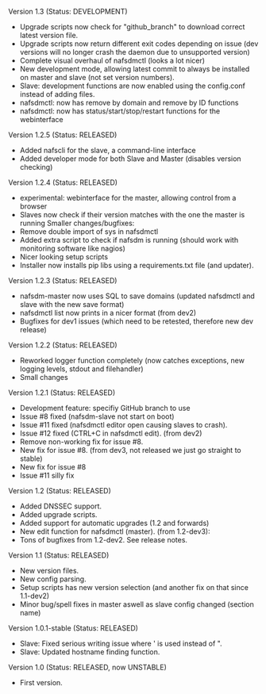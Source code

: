 Version 1.3 (Status: DEVELOPMENT)
* Upgrade scripts now check for "github_branch" to download correct latest version file.
* Upgrade scripts now return different exit codes depending on issue (dev versions will no longer crash the daemon due to unsupported version)
* Complete visual overhaul of nafsdmctl (looks a lot nicer)
* New development mode, allowing latest commit to always be installed on master and slave (not set version numbers).
* Slave: development functions are now enabled using the config.conf instead of adding files.
* nafsdmctl: now has remove by domain and remove by ID functions
* nafsdmctl: now has status/start/stop/restart functions for the webinterface

Version 1.2.5 (Status: RELEASED)
* Added nafscli for the slave, a command-line interface
* Added developer mode for both Slave and Master (disables version checking)

Version 1.2.4 (Status: RELEASED)
* experimental: webinterface for the master, allowing control from a browser
* Slaves now check if their version matches with the one the master is running
Smaller changes/bugfixes:
* Remove double import of sys in nafsdmctl
* Added extra script to check if nafsdm is running (should work with monitoring software like nagios)
* Nicer looking setup scripts
* Installer now installs pip libs using a requirements.txt file (and updater).

Version 1.2.3 (Status: RELEASED)
* nafsdm-master now uses SQL to save domains (updated nafsdmctl and slave with the new save format)
* nafsdmctl list now prints in a nicer format
(from dev2)
* Bugfixes for dev1 issues (which need to be retested, therefore new dev release)

Version 1.2.2 (Status: RELEASED)
* Reworked logger function completely (now catches exceptions, new logging levels, stdout and filehandler)
* Small changes

Version 1.2.1 (Status: RELEASED)
* Development feature: specifiy GitHub branch to use
* Issue #8 fixed (nafsdm-slave not start on boot)
* Issue #11 fixed (nafsdmctl editor open causing slaves to crash).
* Issue #12 fixed (CTRL+C in nafsdmctl edit).
(from dev2)
* Remove non-working fix for issue #8.
* New fix for issue #8.
(from dev3, not released we just go straight to stable)
* New fix for issue #8
* Issue #11 silly fix

Version 1.2 (Status: RELEASED)
* Added DNSSEC support.
* Added upgrade scripts.
* Added support for automatic upgrades (1.2 and forwards)
* New edit function for nafsdmctl (master).
(from 1.2-dev3):
* Tons of bugfixes from 1.2-dev2. See release notes.

Version 1.1 (Status: RELEASED)
* New version files.
* New config parsing.
* Setup scripts has new version selection (and another fix on that since 1.1-dev2)
* Minor bug/spell fixes in master aswell as slave config changed (section name)

Version 1.0.1-stable (Status: RELEASED)
* Slave: Fixed serious writing issue where ' is used instead of ".
* Slave: Updated hostname finding function.

Version 1.0 (Status: RELEASED, now UNSTABLE)
* First version.
